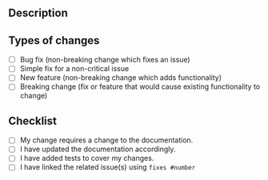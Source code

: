 <!-- Provide a general summary of your changes in the title above -->

## Description

<!-- Explain the changes you made in detail -->

## Types of changes

<!-- What types of changes does your code introduce ? -->

- [ ] Bug fix (non-breaking change which fixes an issue)
- [ ] Simple fix for a non-critical issue
- [ ] New feature (non-breaking change which adds functionality)
- [ ] Breaking change (fix or feature that would cause existing functionality to change)

## Checklist

<!-- Review all of the following points, and put an `x' in all the boxes that apply. -->

- [ ] My change requires a change to the documentation.
- [ ] I have updated the documentation accordingly.
- [ ] I have added tests to cover my changes.
- [ ] I have linked the related issue(s) using `fixes #number`
